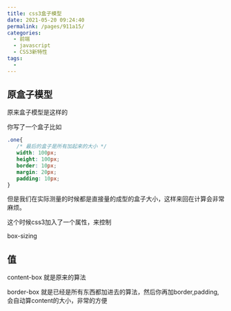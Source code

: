 ```yaml
---
title: css3盒子模型
date: 2021-05-20 09:24:40
permalink: /pages/911a15/
categories:
  - 前端
  - javascript
  - CSS3新特性
tags:
  - 
---
```

## 原盒子模型

原来盒子模型是这样的

你写了一个盒子比如

```css
.one{
   /* 最后的盒子是所有加起来的大小 */
   width: 100px;
   height: 100px;
   border: 10px;
   margin: 20px;
   padding: 10px;
}
```

但是我们在实际测量的时候都是直接量的成型的盒子大小，这样来回在计算会非常麻烦。

这个时候css3加入了一个属性，来控制

box-sizing

## 值

content-box  就是原来的算法

border-box  就是已经是所有东西都加进去的算法，然后你再加border,padding,会自动算content的大小，非常的方便 



